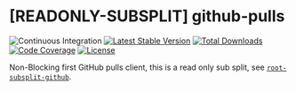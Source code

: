 # [READONLY-SUBSPLIT] github-pulls


![Continuous Integration](https://github.com/php-api-clients/github-pulls/workflows/Continuous%20Integration/badge.svg)
[![Latest Stable Version](https://poser.pugx.org/api-clients/github-pulls/v/stable.png)](https://packagist.org/packages/api-clients/github-pulls)
[![Total Downloads](https://poser.pugx.org/api-clients/github-pulls/downloads.png)](https://packagist.org/packages/api-clients/github-pulls)
[![Code Coverage](https://scrutinizer-ci.com/g/php-api-clients/github-pulls/badges/coverage.png?b==)](https://scrutinizer-ci.com/g/php-api-clients/github-pulls/?branch=)
[![License](https://poser.pugx.org/api-clients/github-pulls/license.png)](https://packagist.org/packages/api-clients/github-pulls)

Non-Blocking first GitHub pulls client, this is a read only sub split, see [`root-subsplit-github`](https://github.com/php-api-clients/root-subsplit-github).
